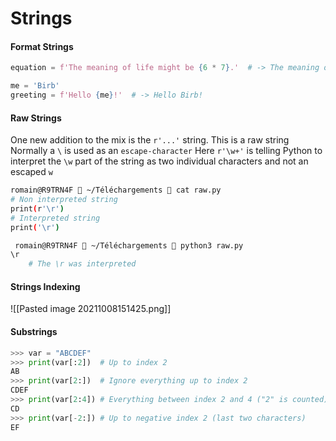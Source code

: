 # Strings
#### Format Strings
```python
equation = f'The meaning of life might be {6 * 7}.'  # -> The meaning of life might be 42.

me = 'Birb'
greeting = f'Hello {me}!'  # -> Hello Birb!
```

#### Raw Strings
One new addition to the mix is the `r'...'` string. This is a raw string
Normally a `\` is used as an `escape-character`
Here `r'\w+'` is telling Python to interpret the `\w` part of the string as two individual characters and not an escaped `w`

```bash
romain@R9TRN4F  ~/Téléchargements  cat raw.py 
# Non interpreted string
print(r'\r')
# Interpreted string
print('\r')

 romain@R9TRN4F  ~/Téléchargements  python3 raw.py 
\r
	# The \r was interpreted 
```

#### Strings Indexing
![[Pasted image 20211008151425.png]]

#### Substrings
```python
>>> var = "ABCDEF"
>>> print(var[:2])	# Up to index 2
AB
>>> print(var[2:])	# Ignore everything up to index 2
CDEF
>>> print(var[2:4])	# Everything between index 2 and 4 ("2" is counted)
CD
>>> print(var[-2:])	# Up to negative index 2 (last two characters)
EF
```